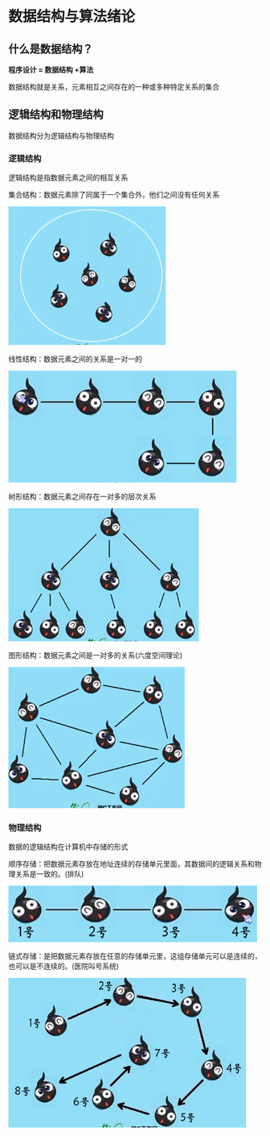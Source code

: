 # 数据结构与算法绪论

## 什么是数据结构？

**程序设计 = 数据结构 +算法**

数据结构就是关系，元素相互之间存在的一种或多种特定关系的集合

## 逻辑结构和物理结构

数据结构分为逻辑结构与物理结构

### 逻辑结构

逻辑结构是指数据元素之间的相互关系

集合结构：数据元素除了同属于一个集合外，他们之间没有任何关系

![](../img/1.数据结构和算法绪论/集合结构.PNG)

线性结构：数据元素之间的关系是一对一的

![](../img/1.数据结构和算法绪论/线性结构.PNG)

树形结构：数据元素之间存在一对多的层次关系

![](../img/1.数据结构和算法绪论/树形结构.png)

图形结构：数据元素之间是一对多的关系(六度空间理论)

![](../img/1.数据结构和算法绪论/图形结构.PNG)

### 物理结构

数据的逻辑结构在计算机中存储的形式

顺序存储：把数据元素存放在地址连续的存储单元里面，其数据间的逻辑关系和物理关系是一致的。(排队)

![](../img/1.数据结构和算法绪论/顺序存储.png)

链式存储：是把数据元素存放在任意的存储单元里，这组存储单元可以是连续的，也可以是不连续的。(医院叫号系统)

![](../img/1.数据结构和算法绪论/链式存储结构.png)

